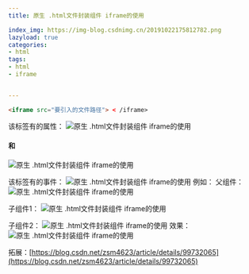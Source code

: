 ```yaml
---
title: 原生 .html文件封装组件 iframe的使用

index_img: https://img-blog.csdnimg.cn/20191022175812782.png
lazyload: true
categories:
- html
tags:
- html
- iframe


---
```












```html
<iframe src="要引入的文件路径"> < /iframe>
```

该标签有的属性：
![原生 .html文件封装组件 iframe的使用](https://img-blog.csdnimg.cn/20191022175812782.png)

#### 和
![原生 .html文件封装组件 iframe的使用](https://img-blog.csdnimg.cn/20191022175908400.png)

该标签有的事件：
![原生 .html文件封装组件 iframe的使用](https://img-blog.csdnimg.cn/20191022180325973.png)
例如：
父组件：
![原生 .html文件封装组件 iframe的使用](https://img-blog.csdnimg.cn/20191023115204366.png)

子组件1：
![原生 .html文件封装组件 iframe的使用](https://img-blog.csdnimg.cn/20191022180615261.png)

子组件2：
![原生 .html文件封装组件 iframe的使用](https://img-blog.csdnimg.cn/20191022180627518.png)
效果：
![原生 .html文件封装组件 iframe的使用](https://img-blog.csdnimg.cn/20191022180809737.png)





拓展：[https://blog.csdn.net/zsm4623/article/details/99732065](https://blog.csdn.net/zsm4623/article/details/99732065)

